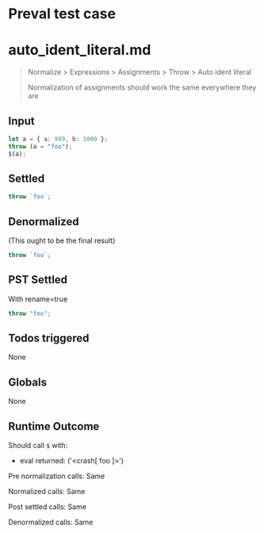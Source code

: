 # Preval test case

# auto_ident_literal.md

> Normalize > Expressions > Assignments > Throw > Auto ident literal
>
> Normalization of assignments should work the same everywhere they are

## Input

`````js filename=intro
let a = { a: 999, b: 1000 };
throw (a = "foo");
$(a);
`````


## Settled


`````js filename=intro
throw `foo`;
`````


## Denormalized
(This ought to be the final result)

`````js filename=intro
throw `foo`;
`````


## PST Settled
With rename=true

`````js filename=intro
throw "foo";
`````


## Todos triggered


None


## Globals


None


## Runtime Outcome


Should call `$` with:
 - eval returned: ('<crash[ foo ]>')

Pre normalization calls: Same

Normalized calls: Same

Post settled calls: Same

Denormalized calls: Same
